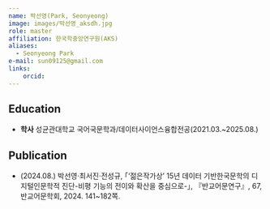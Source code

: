 ```yaml
---
name: 박선영(Park, Seonyeong)
image: images/박선영_aksdh.jpg
role: master
affiliation: 한국학중앙연구원(AKS)
aliases:
  - Seonyeong Park
e-mail: sun09125@gmail.com
links:
    orcid: 
---
```


## Education
* **학사** 성균관대학교 국어국문학과/데이터사이언스융합전공(2021.03.~2025.08.)

## Publication
* (2024.08.) 박선영·최서진·전성규, ｢‘젊은작가상’ 15년 데이터 기반한국문학의 디지털인문학적 진단-비평 기능의 전이와 확산을 중심으로-｣, 『반교어문연구』, 67, 반교어문학회, 2024. 141~182쪽. 
